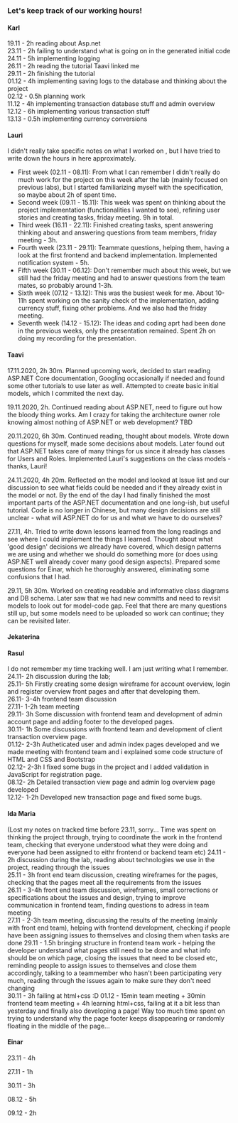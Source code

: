 ### Let's keep track of our working hours!

#### Karl
19.11 - 2h reading about Asp.net <br>
23.11 - 2h failing to understand what is going on in the generated initial code <br>
24.11 - 5h implementing logging <br>
26.11 - 2h reading the tutorial Taavi linked me <br>
29.11 - 2h finishing the tutorial <br>
01.12 - 4h implementing saving logs to the database and thinking about the project <br>
02.12 - 0.5h planning work <br>
11.12 - 4h implementing transaction database stuff and admin overview <br>
12.12 - 6h implementing various transaction stuff <br>
13.13 - 0.5h implementing currency conversions <br>

#### Lauri
I didn't really take specific notes on what I worked on , but I have tried to write down the hours in here approximately.
* First week (02.11 - 08.11):
  From what I can remember I didn't really do much work for the project on this week after the lab (mainly focused on previous labs), but I started familiarizing myself with the specification, so maybe about 2h of spent time.
* Second week (09.11 - 15.11):
  This week was spent on thinking about the project implementation (functionalities I wanted to see), refining user stories and creating tasks, friday meeting. 9h in total.
* Third week (16.11 - 22.11):
  Finished creating tasks, spent answering thinking about and answering questions from team members, friday meeting - 3h.  
* Fourth week (23.11 - 29.11):
  Teammate questions, helping them, having a look at the first frontend and backend implementation. Implemented notification system - 5h.
* Fifth week (30.11 - 06.12):
  Don't remember much about this week, but we still had the friday meeting and had to answer questions from the team mates, so probably around 1-3h.
* Sixth week (07.12 - 13.12):
  This was the busiest week for me. About 10-11h spent working on the sanity check of the implementation, adding currency stuff, fixing other problems. And we also had the friday meeting.
* Seventh week (14.12 - 15.12):
  The ideas and coding aprt had been done in the previous weeks, only the presentation remained. Spent 2h on doing my recording for the presentation.
  
#### Taavi

17.11.2020, 2h 30m. Planned upcoming work, decided to start reading ASP.NET Core documentation, Googling occasionally if needed and found some other tutorials to use later as well. Attempted to create basic initial models, which I commited the next day.

19.11.2020, 2h. Continued reading about ASP.NET, need to figure out how the bloody thing works. Am I crazy for taking the architecture owner role knowing almost nothing of ASP.NET or web development? TBD

20.11.2020, 6h 30m. Continued reading, thought about models. Wrote down questions for myself, made some decisions about models. Later found out that ASP.NET takes care of many things for us since it already has classes for Users and Roles. Implemented Lauri's suggestions on the class models - thanks, Lauri!

24.11.2020, 4h 20m. Reflected on the model and looked at Issue list and our discussion to see what fields could be needed and if they already exist in the model or not. By the end of the day I had finally finished the most important parts of the ASP.NET documentation and one long-ish, but useful tutorial. Code is no longer in Chinese, but many design decisions are still unclear - what will ASP.NET do for us and what we have to do ourselves?

27.11, 4h. Tried to write down lessons learned from the long readings and see where I could implement the things I learned. Thought about what 'good design' decisions we already have covered, which design patterns we are using and whether we should do something more (or does using ASP.NET well already cover many good design aspects). Prepared some questions for Einar, which he thoroughly answered, eliminating some confusions that I had. 

29.11, 5h 30m. Worked on creating readable and informative class diagrams and DB schema. Later saw that we had new committs and need to revisit models to look out for model-code gap. Feel that there are many questions still up, but some models need to be uploaded so work can continue; they can be revisited later.

#### Jekaterina

#### Rasul
I do not remember my time tracking well. I am just writing what I remember.<br>
24.11- 2h discussion during the lab;<br>
25.11- 5h Firstly creating some design wireframe for account overview, login and register overview front pages and after that developing them.<br>
26.11- 3-4h frontend team discussion <br>
27.11- 1-2h team meeting <br>
29.11- 3h Some discussion with frontend team and development of admin account page and adding footer to the developed pages. <br>
30.11- 1h Some discussions with frontend team and development of client transaction overview page. <br>
01.12- 2-3h Autheticated user and admin index pages developed and we made meeting with frontend team and i explained some code structure of HTML and CSS and Bootstrap <br>
02.12- 2-3h I fixed some bugs in the project and I added validation in JavaScript for registration page. <br>
08.12- 2h Detailed transaction view page and admin log overview page developed <br>
12.12- 1-2h Developed new transaction page and fixed some bugs. <br>
#### Ida Maria
(Lost my notes on tracked time before 23.11, sorry... Time was spent on thinking the project through, trying to coordinate the work in the frontend team, checking that everyone understood what they were doing and everyone had been assigned to eithr frontend or backend team etc)
24.11 - 2h discussion during the lab, reading about technologies we use in the project, reading through the issues<br>
25.11 - 3h front end team discussion, creating wireframes for the pages, checking that the pages meet all the requirements from the issues<br>
26.11 - 3-4h front end team discussion, wireframes, small corrections or specifications about the issues and design, trying to improve communication in frontend team, finding questions to adress in team meeting<br>
27.11 - 2-3h team meeting, discussing the results of the meeting (mainly with front end team), helping with frontend development, checking if people have been assigning issues to themselves and closing them when tasks are done
29.11 - 1.5h bringing structure in frontend team work - helping the developer understand what pages still need to be done and what info should be on which page, closing the issues that need to be closed etc, reminding people to assign issues to themselves and close them accordingly, talking to a teammember who hasn't been participating very much, reading through the issues again to make sure they don't need changing<br>
30.11 - 3h failing at html+css :D 
01.12 - 15min team meeting + 30min frontend team meeting + 4h learning html+css, failing at it a bit less than yesterday and finally also developing a page! Way too much time spent on trying to understand why the page footer keeps disappearing or randomly floating in the middle of the page...

#### Einar
23.11 - 4h

27.11 - 1h

30.11 - 3h

08.12 - 5h

09.12 - 2h
